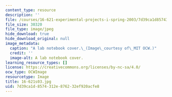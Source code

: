 ```yaml
---
content_type: resource
description: ''
file: /courses/16-621-experimental-projects-i-spring-2003/7d39ca1d8574312e876232ef920acfe8_16-621s03.jpg
file_size: 30320
file_type: image/jpeg
hide_download: true
hide_download_original: null
image_metadata:
  caption: "A lab notebook cover.\_(Image\_courtesy of\_MIT OCW.)"
  credit: ''
  image-alt: A lab notebook cover.
learning_resource_types: []
license: https://creativecommons.org/licenses/by-nc-sa/4.0/
ocw_type: OCWImage
resourcetype: Image
title: 16-621s03.jpg
uid: 7d39ca1d-8574-312e-8762-32ef920acfe8
---
```

